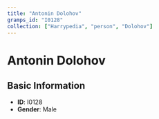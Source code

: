 ```yaml
---
title: "Antonin Dolohov"
gramps_id: "I0128"
collection: ["Harrypedia", "person", "Dolohov"]
---
```


# Antonin Dolohov

## Basic Information

- **ID**: I0128
- **Gender**: Male

